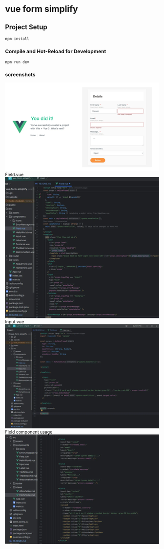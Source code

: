 # vue form simplify

## Project Setup

```sh
npm install
```

### Compile and Hot-Reload for Development

```sh
npm run dev
```

### screenshots
![Screenshot-001.webp](public/Screenshot-001.webp)
Field.vue
![FieldComponentVue.webp](public/FieldComponentVue.webp)
Input.vue
![InputComponent.webp](public/InputComponent.webp)
Field component usage
![UsageFieldComponent.webp](public/UsageFieldComponent.webp)
